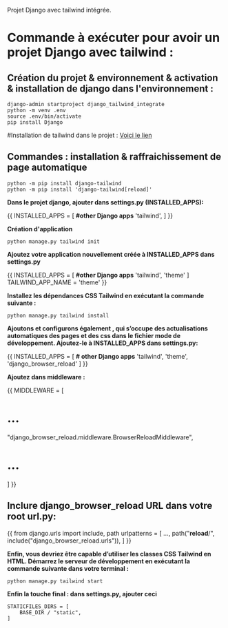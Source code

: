 Projet Django avec tailwind intégrée.

# Commande à exécuter pour avoir un projet Django avec tailwind :

## Création du projet & environnement & activation & installation de django dans l'environnement :
```
django-admin startproject django_tailwind_integrate
python -m venv .env
source .env/bin/activate
pip install Django
```

#Installation de tailwind dans le projet :
[Voici le lien](https://django-tailwind.readthedocs.io/en/latest/installation.html)

## Commandes : installation & raffraichissement de page automatique

```
python -m pip install django-tailwind
python -m pip install 'django-tailwind[reload]'
```

**Dans le projet django, ajouter dans settings.py (INSTALLED_APPS):**

{{ 
INSTALLED_APPS = [
  **#other Django apps**
  'tailwind',
] 
}}

**Création d'application**

```
python manage.py tailwind init
```

**Ajoutez votre application nouvellement créée à INSTALLED_APPS dans settings.py**

{{ 
INSTALLED_APPS = [
  **#other Django apps**
  'tailwind',
  'theme'
] 
TAILWIND_APP_NAME = 'theme'
}}

**Installez les dépendances CSS Tailwind en exécutant la commande suivante :**

```
python manage.py tailwind install
```

**Ajoutons et configurons également , qui s’occupe des actualisations automatiques des pages et des css dans le fichier mode de développement. Ajoutez-le à INSTALLED_APPS dans settings.py:**

{{ 
INSTALLED_APPS = [
  **# other Django apps**
  'tailwind',
  'theme',
  'django_browser_reload'
]
}}

**Ajoutez dans middleware :**

{{ 
MIDDLEWARE = [
  # ...
  "django_browser_reload.middleware.BrowserReloadMiddleware",
  # ...
]
}}

## Inclure django_browser_reload URL dans votre root url.py:

{{ 
from django.urls import include, path
urlpatterns = [
    ...,
    path("__reload__/", include("django_browser_reload.urls")),
]
}}

**Enfin, vous devriez être capable d’utiliser les classes CSS Tailwind en HTML. Démarrez le serveur de développement en exécutant la commande suivante dans votre terminal :**

```
python manage.py tailwind start
```

**Enfin la touche final : dans settings.py, ajouter ceci**

```
STATICFILES_DIRS = [
    BASE_DIR / "static",
]
```